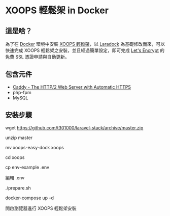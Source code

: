 # XOOPS 輕鬆架 in Docker

## 這是啥？

為了在 [Docker](https://www.docker.com/) 環境中安裝 [XOOPS 輕鬆架](https://campus-xoops.tn.edu.tw/)，以 [Laradock](http://laradock.io/) 為基礎修改而來，可以快速完成 XOOPS 輕鬆架之安裝，並且經過簡單設定，即可完成 [Let's Encrypt](https://letsencrypt.org/) 的免費 SSL 憑證申請與自動更新。

## 包含元件

- [Caddy \- The HTTP/2 Web Server with Automatic HTTPS](https://caddyserver.com/)
- php-fpm
- MySQL

## 安裝步驟

wget https://github.com/t301000/laravel-stack/archive/master.zip

unzip master

mv xoops-easy-dock xoops

cd xoops

cp env-example .env

編輯 .env

./prepare.sh

docker-compose up -d

開啟瀏覽器進行 XOOPS 輕鬆架安裝
